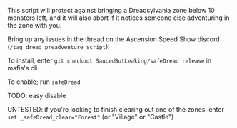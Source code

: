 This script will protect against bringing a Dreadsylvania zone below 10 monsters left, and it will also abort if it notices someone else adventuring in the zone with you. 

Bring up any issues in the thread on the Ascension Speed Show discord (`/tag dread preadventure script`)!

To install, enter `git checkout SaucedButLeaking/safeDread release` in mafia's cli

To enable; run `safeDread` 

TODO: easy disable 

UNTESTED: if you're looking to finish clearing out one of the zones, enter `set _safeDread_clear="Forest"` (or "Village" or "Castle") 

